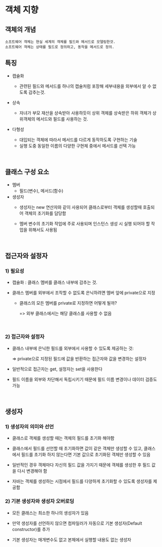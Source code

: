 # 객체 지향

## 객체의 개념 
    소프트웨어 객체는 현실 세계의 객체를 필드와 메서드로 모델링한것.
    소프트웨어 객체는 상태를 필드로 정의하고, 동작을 메서드로 정의.

## 특징
+ 캡슐화
    + 관련된 필드와 메서드를 하나의 캡슐처럼 포장해 세부내용을 
    외부에서 알 수 없도록 감추는것.
+ 상속
    + 자녀가 부모 재산을 상속받아 사용하듯이 상위 객체를 상속받은 하위 객체가 상위객체의 메서드와 필드를 사용하는 것.

+ 다형성
    + 대입되는 객체에 따라서 메서드를 다르게 동작하도록 구현하는 기술
    + 실행 도중 동일한 이름의 다양한 구현체 중에서 메서드를 선택 가능

<br>

## 클래스 구성 요소
+  멤버
    + 필드(변수), 메서드(함수)
+ 생성자 
    + 생성자는 new 연산자와 같이 사용되어 클래스로부터 객체를 생성할때 호출되어 객체의 초기화를 담당함

    + 멤버 변수의 초기화 작업에 주로 사용되며 인스턴스 생성 시 실행 되어야 할 작업을 위해서도 사용됨

<br>

## 접근자와 설정자


### 1) 필요성
+ 캡슐화 : 클래스 멤버를 클래스 내부에 감추는 것.
+ 클래스 멤버를 외부에서 조작할 수 없도록 은닉하려면 멤버 앞에 private으로 지정

    + 클래스의 모든 멤버를 private로 지정하면 어떻게 될까?
            
        => 외부 클래스에서는 해당 클래스를 사용할 수 없음

        <br>

### 2) 접근자와 설정자
+ 클래스 내부에 은닉한 필드를 외부에서 사용할 수 있도록 제공하는 것:

    => private으로 지정된 필드에 값을 반환하는 접근자와 값을 변경하는 설정자

+ 일반적으로 접근자는 get, 설정자는 set을 사용한다
+ 필드 이름을 외부와 차단해서 독립시키기 때문에 필드 이름 변경이나 데이터 검증도 가능
    
    <br>

## 생성자

### 1) 생성자의 의미와 선언

+ 클래스로 객체를 생성할 때는 객체의 필드를 초기화 해야함

+ 클래스에서 필드를 선언할 때 초기화하면 값이 같은 객체만 생성할 수 있고, 클래스에서 필드를 초기화 하지 않는다면 기본 값으로 초기화된 객체만 생성할 수 있음

+ 일반적인 경우 객체마다 자신의 필드 값을 가지기 때문에 객체를 생성한 후 필드 값을 다시 변경해야 함

+ 자바는 객체를 생성하는 시점에서 필드를 다양하게 초기화할 수 있도록 생성자를 제공함
 
### 2) 기본 생성자와 생성자 오버로딩

+ 모든 클래스는 최소한 하나의 생성자가 있음

+ 만약 생성자를 선언하지 않으면 컴파일러가 자동으로 기본 생성자(Default constructor)를 추가

+ 기본 생성자는 매개변수도 없고 본체에서 실행할 내용도 없는 생성자


